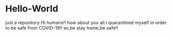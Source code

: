 # Hello-World
just a repository
Hi humans!!
 how about you all.I quarantined myself in order to be safe from COVID-19!!
 so,be stay home,be safe!!

